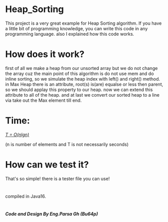 # Heap_Sorting
This project is a very great example for Heap Sorting algorithm. If you have a little bit of programming knowledge, you can write this code in any programming language. also I explained how this code works.
# How does it work?
first of all we make a heap from our unsorted array but we do not change the array cuz the main point of this algorithm is do not use mem and do inline sorting, so we simulate
the heap index with left() and right() method.
in Max Heap there is an attribute, root(s) is(are) equalse or less then parent, so we should applay this property to our heap.
now we can extend this attribute to all of the heap.
and at last we convert our sorted heap to a line via take out the Max element till end.
# Time:
<u><i>T = O(nlgn) </i></u>

(n is number of elements and T is not necessarily seconds)

# How can we test it?

That's so simple! there is a tester file you can use!

#  
 compiled in Java16.   
    
    
    

#
<b><i>Code and Design By Eng.Parsa Gh (Bu64p)</b></i>
